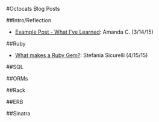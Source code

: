 #Octocats Blog Posts

##Intro/Reflection
* [Example Post - What I've Learned](http://computerwalksintobar.com/blog/2015/03/14/what-ive-learned-about-life-through-teaching-adults-to-code/): Amanda C. (3/14/15)

##Ruby
* [What makes a Ruby Gem?](https://stefsic.wordpress.com/2015/04/15/what-makes-a-ruby-gem/): Stefania Sicurelli (4/15/15)

##SQL

##ORMs

##Rack

##ERB

##Sinatra
